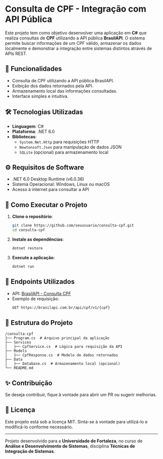 # Consulta de CPF - Integração com API Pública

Este projeto tem como objetivo desenvolver uma aplicação em **C#** que realiza consultas de **CPF** utilizando a API pública **BrasilAPI**. O sistema permite buscar informações de um CPF válido, armazenar os dados localmente e demonstrar a integração entre sistemas distintos através de APIs REST.

## 📌 Funcionalidades
- Consulta de CPF utilizando a API pública BrasilAPI.
- Exibição dos dados retornados pela API.
- Armazenamento local das informações consultadas.
- Interface simples e intuitiva.

## 🛠 Tecnologias Utilizadas
- **Linguagem**: C#
- **Plataforma**: .NET 6.0
- **Bibliotecas**:
  - `System.Net.Http` para requisições HTTP
  - `Newtonsoft.Json` para manipulação de dados JSON
  - `SQLite` (opcional) para armazenamento local

## ⚙️ Requisitos de Software
- .NET 6.0 Desktop Runtime (v6.0.36)
- Sistema Operacional: Windows, Linux ou macOS
- Acesso à internet para consultar a API

## 🚀 Como Executar o Projeto

1. **Clone o repositório**:
   ```sh
   git clone https://github.com/seuusuario/consulta-cpf.git
   cd consulta-cpf
   ```
2. **Instale as dependências**:
   ```sh
   dotnet restore
   ```
3. **Execute a aplicação**:
   ```sh
   dotnet run
   ```

## 📡 Endpoints Utilizados
- API: [BrasilAPI - Consulta CPF](https://brasilapi.com.br/docs#tag/CPF)
- Exemplo de requisição:
  ```sh
  GET https://brasilapi.com.br/api/cpf/v1/{cpf}
  ```

## 📖 Estrutura do Projeto
```
/consulta-cpf
├── Program.cs  # Arquivo principal da aplicação
├── Services
│   ├── CpfService.cs  # Lógica para requisição da API
├── Models
│   ├── CpfResponse.cs  # Modelo de dados retornados
├── Data
│   ├── Database.cs  # Armazenamento local (opcional)
└── README.md
```

## ✨ Contribuição
Se deseja contribuir, fique à vontade para abrir um PR ou sugerir melhorias.

## 📄 Licença
Este projeto está sob a licença MIT. Sinta-se à vontade para utilizá-lo e modificá-lo conforme necessário.

---
Projeto desenvolvido para a **Universidade de Fortaleza**, no curso de **Análise e Desenvolvimento de Sistemas**, disciplina **Técnicas de Integração de Sistemas**.

